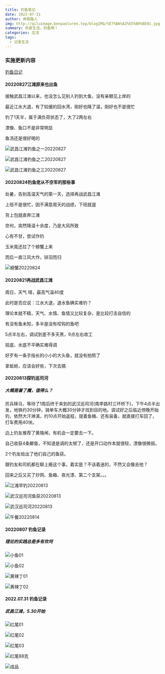 ```yaml
---
title: 钓鱼笔记
date: 2022-07-31
author: 奔跑路人
img: http://qiluimage.benpaoluren.top/blogIMG/%E7%BA%A2%E5%B0%BE01.jpg
summary: 热爱生活，钓鱼啊！
categories: 生活
tags:
  - 记录生活
---
```


### 实施更新内容

[钓鱼日记](https://cjye4vypzc.feishu.cn/wiki/wikcn7yo20e9KodrfE1mf1kTwMd)

#### 20220827江滩原来也出鱼

接触武昌江滩以来，也没怎么见别人钓到大鱼，没有亲眼见上岸的

最近江水大退，有了较缓的回水湾，刚好也降了温，刚好也不是很忙

钓了1天半，属于满负荷状态了，大了2两左右

漂像、鱼口不是非常明显

鱼汤还是很好喝的

![武昌江滩钓鱼之一20220827](http://qiluimage.benpaoluren.top/blogIMG/武昌江滩钓鱼之一20220827.jpg)

![武昌江滩钓鱼之二20220827](http://qiluimage.benpaoluren.top/blogIMG/武昌江滩钓鱼之二20220827.jpg)

![武昌江滩钓鱼之三20220827](http://qiluimage.benpaoluren.top/blogIMG/武昌江滩钓鱼之三20220827.jpg)

#### 20220824钓鱼佬从不空军的那些事

处暑，告别高温天气的第一天，选择再战武昌江滩

上班不是很忙，因不满意周天的战绩，下班就遛

背上包就直奔江滩

奈何，突然降温十余度，乃是大风所致

心有不甘，尝试作钓

玉米竟还拉了个螃蟹上来

而后一直江风大作，铩羽而归

![螃蟹20220824](http://qiluimage.benpaoluren.top/blogIMG/%E8%9E%83%E8%9F%B920220824.jpg)

#### 20220821再战武昌江滩

周日，天气  晴，最高气温40度

此时是否应说：江水大退，退水鱼确实难钓？

理论本就不精，天气、水情、鱼情又比较复杂，是比较打击自信的

有没有鱼未知，多半是没有咬钩的鱼吧

5点半左右，调试到差不多天黑，9点左右收工

挂底、水底不平确实难得调

好歹有一条手指长的小小的大头鱼，就没有拍照了

拿蚯蚓，应该会好些，下次去搞

#### 20220813探钓巡司河

##### 大概是着了魔，值得么？

厉兵秣马，等待了1周后终于来到的武汉巡司河(南李路村三环桥下)，下午4点半出发，地铁约30分钟，骑单车大概30分钟才找到目的地。调试好之后临近傍晚开始钓，依然大汗淋漓，约10点开始返程，提着鱼桶、还有装备，就直接打车回了，打车费用40块。

边上钓友推荐了黄陵闸，有机会一定要去一下。

自己收获4条鲫鱼，不知道是调的太顿了，还是开口动作本就很轻，漂像很微弱。

2个钓友给出了他们自己的鱼获。

跟钓友和司机都在聊上瘾这个事，着实是？不该着迷的，不然又会像吉他？

回来之后又买了抄网、鱼箱、夜光漂、第二个支架。。。

![江滩早钓20220813](http://qiluimage.benpaoluren.top/blogIMG/%E6%B1%9F%E6%BB%A9%E6%97%A9%E9%92%9320220813.jpg)

![武汉巡司河鱼获20220813](http://qiluimage.benpaoluren.top/blogIMG/%E6%AD%A6%E6%B1%89%E5%B7%A1%E5%8F%B8%E6%B2%B3%E9%B1%BC%E8%8E%B720220813.jpg)

![武汉巡司河20220813](http://qiluimage.benpaoluren.top/blogIMG/%E6%AD%A6%E6%B1%89%E5%B7%A1%E5%8F%B8%E6%B2%B320220813.jpg)

![午餐20220814](http://qiluimage.benpaoluren.top/blogIMG/%E5%8D%88%E9%A4%9020220814.jpg)

#### 20220807 钓鱼记录

##### 理论的实践总是多有坎坷

![小鱼01](http://qiluimage.benpaoluren.top/blogIMG/%E5%B0%8F%E9%B1%BC01.jpg)

![小鱼02](http://qiluimage.benpaoluren.top/blogIMG/%E5%B0%8F%E9%B1%BC02.jpg)



![黄辣丁01](http://qiluimage.benpaoluren.top/blogIMG/%E9%BB%84%E8%BE%A3%E4%B8%8101.jpg)

![黄辣丁02](http://qiluimage.benpaoluren.top/blogIMG/%E9%BB%84%E8%BE%A3%E4%B8%8102.jpg)

#### 2022.07.31 钓鱼记录

##### 武昌江滩，5.30开始

![红尾01](http://qiluimage.benpaoluren.top/blogIMG/%E7%BA%A2%E5%B0%BE01.jpg)

![红尾02](http://qiluimage.benpaoluren.top/blogIMG/%E7%BA%A2%E5%B0%BE02.jpg)

![红尾03](http://qiluimage.benpaoluren.top/blogIMG/%E7%BA%A2%E5%B0%BE03.jpg)

![红尾88克](http://qiluimage.benpaoluren.top/blogIMG/%E7%BA%A2%E5%B0%BE88%E5%85%8B.jpg)

![成品](http://qiluimage.benpaoluren.top/blogIMG/%E6%88%90%E5%93%81.jpg)